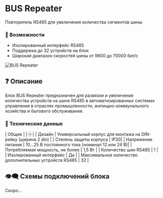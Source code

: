 # BUS Repeater

Повторитель RS485 для увеличения количества сегментов шины 

### 💎 Возможности
- Изолированный интерфейс RS485
- Поддержка до 32 устройств на блок
- Широкий диапазон скоростей шины от 9600 до 70000 бит/с

![BUS Repeater](/img/blocks_photo/BUS_L.jpg)

## ❓ Описание
Блок BUS Repeater предназначен для развязки и увеличения количества устройств на шине RS485 в автоматизированных системах управления в отраслях промышленности, жилищно-коммунального хозяйства и бытового обслуживания.

### 🔧 Технические данные
| Общие |
|-|-|
| Дизайн | Универсальный корпус для монтажа на DIN-рейку (ширина 2 din) |
| Степень защиты корпуса | IP20|
| Напряжение питания | 10…25 В постоянного тока (номинал 12 или 24 В)|
| Потребляемая мощность, не более | 1,5 Вт |
| Количество шин RS485 | 1 |
| Изолированный интерфейс | Да |
| Максимальное количество дополнительных устройств RS485 | 32 |

## 👁‍🗨 Схемы подключений блока

Скоро...